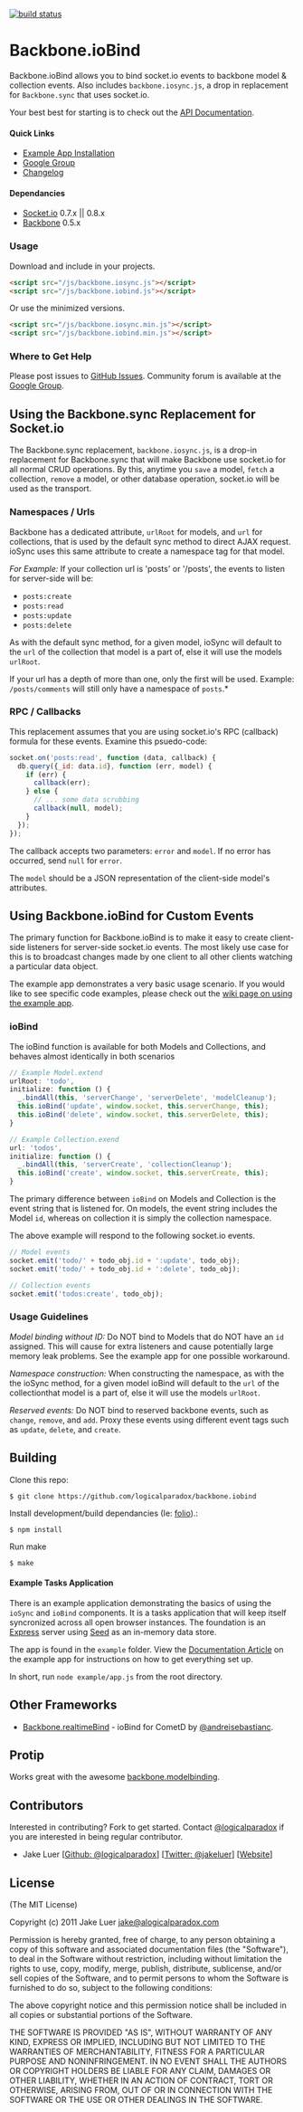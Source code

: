 [![build status](https://secure.travis-ci.org/logicalparadox/backbone.iobind.png)](http://travis-ci.org/logicalparadox/backbone.iobind)
# Backbone.ioBind

Backbone.ioBind allows you to bind socket.io events to backbone model & collection events.
Also includes `backbone.iosync.js`, a drop in replacement for `Backbone.sync` that uses socket.io.

Your best best for starting is to check out the [API Documentation](http://alogicalparadox.com/backbone.iobind/).

#### Quick Links

* [Example App Installation](http://alogicalparadox.com/backbone.iobind/index.html#exampleapp)
* [Google Group](https://groups.google.com/group/backboneiobind)
* [Changelog](https://github.com/logicalparadox/backbone.iobind/blob/master/History.md)

#### Dependancies

* [Socket.io](http://socket.io/) 0.7.x || 0.8.x
* [Backbone](http://documentcloud.github.com/backbone/) 0.5.x

### Usage

Download and include in your projects.

```html
<script src="/js/backbone.iosync.js"></script>
<script src="/js/backbone.iobind.js"></script>
```

Or use the minimized versions.

```html
<script src="/js/backbone.iosync.min.js"></script>
<script src="/js/backbone.iobind.min.js"></script>
```

### Where to Get Help

Please post issues to [GitHub Issues](https://github.com/logicalparadox/backbone.iobind/issues).
Community forum is available at the [Google Group](https://groups.google.com/group/backboneiobind).

## Using the Backbone.sync Replacement for Socket.io

The Backbone.sync replacement, `backbone.iosync.js`, is a drop-in replacement for Backbone.sync that
will make Backbone use socket.io for all normal CRUD operations. By this, anytime you `save` a model,
`fetch` a collection, `remove` a model, or other database operation, socket.io will be used as the
transport.

### Namespaces / Urls

Backbone has a dedicated attribute, `urlRoot` for models, and `url` for collections, that is used
by the default sync method to direct AJAX request. ioSync uses this same attribute to create a
namespace tag for that model.

*For Example:* If your collection url is 'posts' or '/posts', the events to listen for server-side will be:

* `posts:create`
* `posts:read`
* `posts:update`
* `posts:delete`

As with the default sync method, for a given model, ioSync will default to the `url` of the collection
that model is a part of, else it will use the models `urlRoot`.

If your url has a depth of more than one, only the first will be used. Example: `/posts/comments` will still only have a namespace of `posts`.*

### RPC / Callbacks

This replacement assumes that you are using socket.io's RPC (callback) formula for these events.
Examine this psuedo-code:

```js
socket.on('posts:read', function (data, callback) {
  db.query({_id: data.id}, function (err, model) {
    if (err) {
      callback(err);
    } else {
      // ... some data scrubbing
      callback(null, model);
    }
  });
});
```

The callback accepts two parameters: `error` and `model`. If no error has occurred, send `null` for `error`.

The `model` should be a JSON representation of the client-side model's attributes.

## Using Backbone.ioBind for Custom Events

The primary function for Backbone.ioBind is to make it easy to create client-side listeners
for server-side socket.io events. The most likely use case for this is to broadcast changes
made by one client to all other clients watching a particular data object.

The example app demonstrates a very basic usage scenario. If you would like to see specific code
examples, please check out the
[wiki page on using the example app](http://alogicalparadox.com/backbone.iobind/index.html#exampleapp).

### ioBind

The ioBind function is available for both Models and Collections, and behaves almost identically in both scenarios

```js
// Example Model.extend
urlRoot: 'todo',
initialize: function () {
  _.bindAll(this, 'serverChange', 'serverDelete', 'modelCleanup');
  this.ioBind('update', window.socket, this.serverChange, this);
  this.ioBind('delete', window.socket, this.serverDelete, this);
}

// Example Collection.exend
url: 'todos',
initialize: function () {
  _.bindAll(this, 'serverCreate', 'collectionCleanup');
  this.ioBind('create', window.socket, this.serverCreate, this);
}
```

The primary difference between `ioBind` on Models and Collection is the event string that is listened for.
On models, the event string includes the Model `id`, whereas on collection it is simply the collection namespace.

The above example will respond to the following socket.io events.

```js
// Model events
socket.emit('todo/' + todo_obj.id + ':update', todo_obj);
socket.emit('todo/' + todo_obj.id + ':delete', todo_obj);

// Collection events
socket.emit('todos:create', todo_obj);
```

### Usage Guidelines

*Model binding without ID:* Do NOT bind to Models that do NOT have an `id` assigned. This will cause for extra listeners
and cause potentially large memory leak problems. See the example app for one possible workaround.

*Namespace construction:* When constructing the namespace, as with the the ioSync method, for a given model ioBind
will default to the `url` of the collectionthat model is a part of, else it will use the models `urlRoot`.

*Reserved events:* Do NOT bind to reserved backbone events, such as `change`, `remove`, and `add`. Proxy these
events using different event tags such as `update`, `delete`, and `create`.

## Building

Clone this repo:

`$ git clone https://github.com/logicalparadox/backbone.iobind`

Install development/build dependancies (Ie: [folio](https://github.com/logicalparadox/folio)).:

`$ npm install`

Run make

`$ make`

#### Example Tasks Application

There is an example application demonstrating the basics of using the
`ioSync` and `ioBind` components. It is a tasks application that will keep itself syncronized across all open
browser instances. The foundation is an [Express](https://github.com/visionmedia/express)
server using [Seed](https://github.com/logicalparadox/seed) as an in-memory data store.

The app is found in the `example` folder.
View the [Documentation Article](http://alogicalparadox.com/backbone.iobind/index.html#exampleapp)
on the example app for instructions on how to get everything set up.

In short, run `node example/app.js` from the root directory.

## Other Frameworks

- [Backbone.realtimeBind](https://github.com/andreisebastianc/Backbone.js-Cometd-RealtimeBind) - ioBind for CometD by [@andreisebastianc](https://github.com/andreisebastianc/).

## Protip

Works great with the awesome [backbone.modelbinding](https://github.com/derickbailey/backbone.modelbinding).

## Contributors

Interested in contributing? Fork to get started. Contact [@logicalparadox](http://github.com/logicalparadox) if you are interested in being regular contributor.

* Jake Luer [[Github: @logicalparadox](http://github.com/logicalparadox)] [[Twitter: @jakeluer](http://twitter.com/jakeluer)] [[Website](http://alogicalparadox.com)]

## License

(The MIT License)

Copyright (c) 2011 Jake Luer <jake@alogicalparadox.com>

Permission is hereby granted, free of charge, to any person obtaining a copy
of this software and associated documentation files (the "Software"), to deal
in the Software without restriction, including without limitation the rights
to use, copy, modify, merge, publish, distribute, sublicense, and/or sell
copies of the Software, and to permit persons to whom the Software is
furnished to do so, subject to the following conditions:

The above copyright notice and this permission notice shall be included in
all copies or substantial portions of the Software.

THE SOFTWARE IS PROVIDED "AS IS", WITHOUT WARRANTY OF ANY KIND, EXPRESS OR
IMPLIED, INCLUDING BUT NOT LIMITED TO THE WARRANTIES OF MERCHANTABILITY,
FITNESS FOR A PARTICULAR PURPOSE AND NONINFRINGEMENT. IN NO EVENT SHALL THE
AUTHORS OR COPYRIGHT HOLDERS BE LIABLE FOR ANY CLAIM, DAMAGES OR OTHER
LIABILITY, WHETHER IN AN ACTION OF CONTRACT, TORT OR OTHERWISE, ARISING FROM,
OUT OF OR IN CONNECTION WITH THE SOFTWARE OR THE USE OR OTHER DEALINGS IN
THE SOFTWARE.